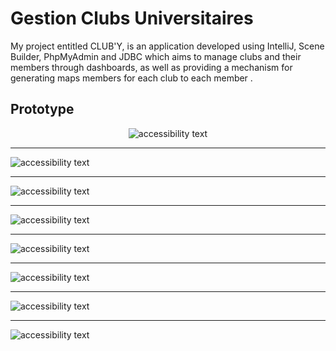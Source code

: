 # Gestion Clubs Universitaires

My project entitled CLUB'Y, is an application developed using IntelliJ, Scene Builder, PhpMyAdmin and JDBC which aims to manage clubs and their members through dashboards, as well as providing a mechanism for generating maps members for each club to each member .

## Prototype  

<p align="center">
  <img src="https://i.imgur.com/5QsvpWD.png"  alt="accessibility text">
  <hr>
  <img src="https://i.imgur.com/nadkBFg.png"  alt="accessibility text">
  <hr>
  <img src="https://i.imgur.com/IJNswVY.png"  alt="accessibility text">
   <hr>
  <img src="https://i.imgur.com/cxgOaAy.png"  alt="accessibility text">
   <hr>
  <img src="https://i.imgur.com/obpQeTw.png"  alt="accessibility text"> 
   <hr>
  <img src="https://i.imgur.com/O1botAL.png"  alt="accessibility text">
   <hr>
  <img src="https://i.imgur.com/q2Jmtq8.png"  alt="accessibility text">
   <hr>
  <img src="https://i.imgur.com/vquM4Iq.png"  alt="accessibility text">
</p>

